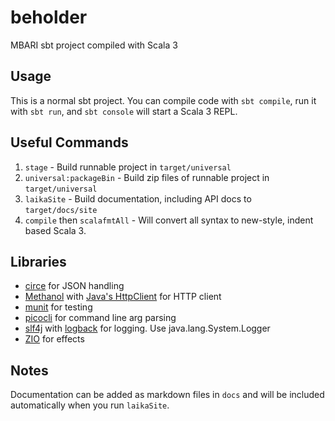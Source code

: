 # beholder

MBARI sbt project compiled with Scala 3

## Usage

This is a normal sbt project. You can compile code with `sbt compile`, run it with `sbt run`, and `sbt console` will start a Scala 3 REPL.

## Useful Commands

1. `stage` - Build runnable project in `target/universal`
2. `universal:packageBin` - Build zip files of runnable project in `target/universal`
3. `laikaSite` - Build documentation, including API docs to `target/docs/site`
4. `compile` then `scalafmtAll` - Will convert all syntax to new-style, indent based Scala 3.

## Libraries

- [circe](https://circe.github.io/circe/) for JSON handling
- [Methanol](https://github.com/mizosoft/methanol) with [Java's HttpClient](https://docs.oracle.com/en/java/javase/17/docs/api/java.net.http/java/net/http/HttpClient.html) for HTTP client
- [munit](https://github.com/scalameta/munit) for testing
- [picocli](https://picocli.info/) for command line arg parsing
- [slf4j](http://www.slf4j.org/) with [logback](http://logback.qos.ch/) for logging. Use java.lang.System.Logger
- [ZIO](https://zio.dev/) for effects

## Notes

Documentation can be added as markdown files in `docs` and will be included automatically when you run `laikaSite`.
